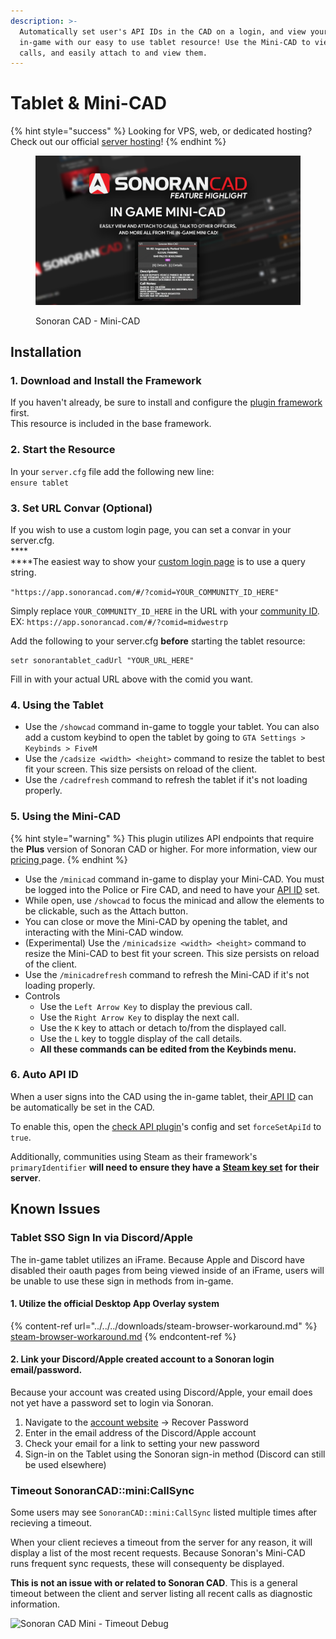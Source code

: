 ```yaml
---
description: >-
  Automatically set user's API IDs in the CAD on a login, and view your CAD
  in-game with our easy to use tablet resource! Use the Mini-CAD to view current
  calls, and easily attach to and view them.
---
```


# Tablet & Mini-CAD

{% hint style="success" %}
Looking for VPS, web, or dedicated hosting? Check out our official [server hosting](../../../other-products/server-hosting.md)!
{% endhint %}

<figure><img src="../../../.gitbook/assets/minicad.png" alt=""><figcaption><p>Sonoran CAD - Mini-CAD</p></figcaption></figure>

## Installation

### 1. Download and Install the Framework

If you haven't already, be sure to install and configure the [plugin framework](../framework-installation.md) first.\
This resource is included in the base framework.

### 2. Start the Resource

In your `server.cfg` file add the following new line:\
`ensure tablet`

### 3. Set URL Convar (Optional)

If you wish to use a custom login page, you can set a convar in your server.cfg.\
****\
****The easiest way to show your [custom login page](../../../tutorials/customization/custom-login-page.md) is to use a query string.

`"https://app.sonorancad.com/#/?comid=YOUR_COMMUNITY_ID_HERE"`

Simply replace `YOUR_COMMUNITY_ID_HERE` in the URL with your [community ID](../../../tutorials/getting-started/finding-your-community-id-and-authentication-code.md).\
EX: `https://app.sonorancad.com/#/?comid=midwestrp`

Add the following to your server.cfg **before** starting the tablet resource:

```
setr sonorantablet_cadUrl "YOUR_URL_HERE"
```

Fill in with your actual URL above with the comid you want.

### 4. Using the Tablet

* Use the `/showcad` command in-game to toggle your tablet. You can also add a custom keybind to open the tablet by going to `GTA Settings > Keybinds > FiveM`
* Use the `/cadsize <width> <height>` command to resize the tablet to best fit your screen. This size persists on reload of the client.
* Use the `/cadrefresh` command to refresh the tablet if it's not loading properly.

### 5. Using the Mini-CAD

{% hint style="warning" %}
This plugin utilizes API endpoints that require the **Plus** version of Sonoran CAD or higher. For more information, view our [pricing ](../../../pricing/faq/)page.
{% endhint %}

* Use the `/minicad` command in-game to display your Mini-CAD. You must be logged into the Police or Fire CAD, and need to have your [API ID](../../../sonoran-cad/api-integration/getting-started/setting-your-api-id.md) set.
* While open, use `/showcad` to focus the minicad and allow the elements to be clickable, such as the Attach button.
* You can close or move the Mini-CAD by opening the tablet, and interacting with the Mini-CAD window.&#x20;
* (Experimental) Use the `/minicadsize <width> <height>` command to resize the Mini-CAD to best fit your screen. This size persists on reload of the client.
* Use the `/minicadrefresh` command to refresh the Mini-CAD if it's not loading properly.
* Controls
  * Use the `Left Arrow Key` to display the previous call.
  * Use the `Right Arrow Key` to display the next call.
  * Use the `K` key to attach or detach to/from the displayed call.
  * Use the `L` key to toggle display of the call details.
  * **All these commands can be edited from the Keybinds menu.**

### 6. Auto API ID

When a user signs into the CAD using the in-game tablet, their[ API ID](../../../sonoran-cad/api-integration/getting-started/setting-your-api-id.md) can be automatically be set in the CAD.

To enable this, open the [check API plugin](api-id-checker.md)'s config and set `forceSetApiId` to `true`.

Additionally, communities using Steam as their framework's `primaryIdentifier` **will need to ensure they have a** [**Steam key set**](../framework-installation.md#8.-steam-api-key) **for their server**.

## Known Issues

### Tablet SSO Sign In via Discord/Apple

The in-game tablet utilizes an iFrame. Because Apple and Discord have disabled their oauth pages from being viewed inside of an iFrame, users will be unable to use these sign in methods from in-game.

#### 1. Utilize the official Desktop App Overlay system

{% content-ref url="../../../downloads/steam-browser-workaround.md" %}
[steam-browser-workaround.md](../../../downloads/steam-browser-workaround.md)
{% endcontent-ref %}

#### 2. Link your Discord/Apple created account to a Sonoran login email/password.

Because your account was created using Discord/Apple, your email does not yet have a password set to login via Sonoran.

1. Navigate to the [account website](https://account.sonoransoftware.com) -> Recover Password
2. Enter in the email address of the Discord/Apple account
3. Check your email for a link to setting your new password
4. Sign-in on the Tablet using the Sonoran sign-in method (Discord can still be used elsewhere)

### Timeout SonoranCAD::mini:CallSync

Some users may see `SonoranCAD::mini:CallSync` listed multiple times after recieving a timeout.

When your client recieves a timeout from the server for any reason, it will display a list of the most recent requests. Because Sonoran's Mini-CAD runs frequent sync requests, these will consequenty be displayed.

**This is not an issue with or related to Sonoran CAD**. This is a general timeout between the client and server listing all recent calls as diagnostic information.

![Sonoran CAD Mini - Timeout Debug](<../../../.gitbook/assets/Screen Shot 2022-01-06 at 9.28.58 PM.png>)
